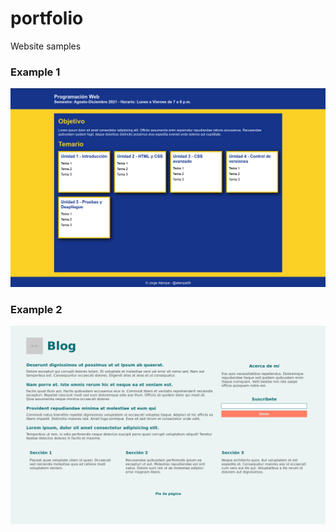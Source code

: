 # portfolio
Website samples

### Example 1

![](./imgs/Example1.png)

### Example 2

![](./imgs/Example2.png)